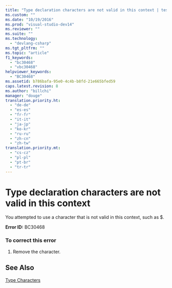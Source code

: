 ```yaml
---
title: "Type declaration characters are not valid in this context | testtitle"
ms.custom: ""
ms.date: "10/19/2016"
ms.prod: "visual-studio-dev14"
ms.reviewer: ""
ms.suite: ""
ms.technology: 
  - "devlang-csharp"
ms.tgt_pltfrm: ""
ms.topic: "article"
f1_keywords: 
  - "bc30468"
  - "vbc30468"
helpviewer_keywords: 
  - "BC30468"
ms.assetid: b786bafa-95e0-4c4b-b8fd-21e665bfed59
caps.latest.revision: 8
ms.author: "billchi"
manager: "douge"
translation.priority.ht: 
  - "de-de"
  - "es-es"
  - "fr-fr"
  - "it-it"
  - "ja-jp"
  - "ko-kr"
  - "ru-ru"
  - "zh-cn"
  - "zh-tw"
translation.priority.mt: 
  - "cs-cz"
  - "pl-pl"
  - "pt-br"
  - "tr-tr"
---
```

# Type declaration characters are not valid in this context
You attempted to use a character that is not valid in this context, such as $.  
  
 **Error ID:** BC30468  
  
### To correct this error  
  
1.  Remove the character.  
  
## See Also  
 [Type Characters](../Topic/Type%20Characters%20\(Visual%20Basic\).md)